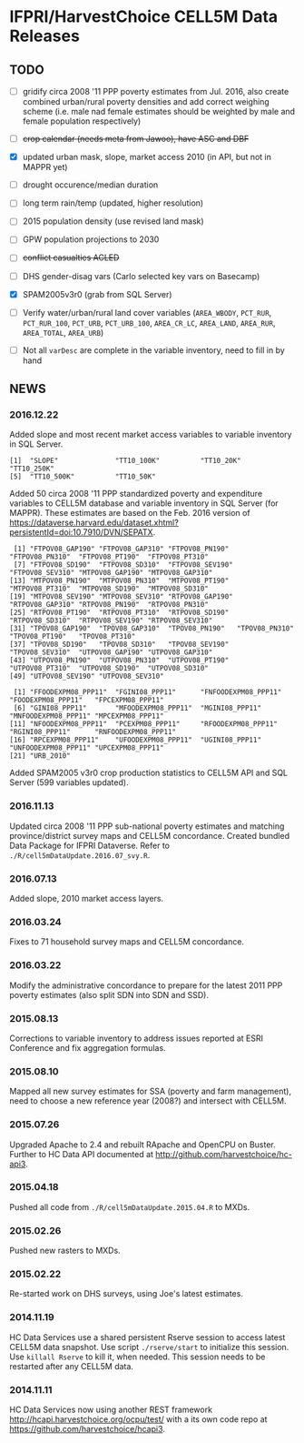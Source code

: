 # IFPRI/HarvestChoice CELL5M Data Releases

## TODO

- [ ] gridify circa 2008 '11 PPP poverty estimates from Jul. 2016, also create combined urban/rural poverty densities and add correct weighing scheme (i.e. male nad female estimates should be weighted by male and female population respectively)
- [ ] ~~crop calendar (needs meta from Jawoo), have ASC and DBF~~
- [x] updated urban mask, slope, market access 2010 (in API, but not in MAPPR yet)
- [ ] drought occurence/median duration
- [ ] long term rain/temp (updated, higher resolution)
- [ ] 2015 population density (use revised land mask)
- [ ] GPW population projections to 2030
- [ ] ~~conflict casualties ACLED~~
- [ ] DHS gender-disag vars (Carlo selected key vars on Basecamp)
- [x] SPAM2005v3r0 (grab from SQL Server)
- [ ] Verify water/urban/rural land cover variables (`AREA_WBODY`, `PCT_RUR`, `PCT_RUR_100`, `PCT_URB`, `PCT_URB_100`, `AREA_CR_LC`, `AREA_LAND`, `AREA_RUR`, `AREA_TOTAL`, `AREA_URB`)
- [ ] Not all `varDesc` are complete in the variable inventory, need to fill in by hand


## NEWS

### 2016.12.22

Added slope and most recent market access variables to variable inventory in SQL Server.

```
[1]  "SLOPE"              "TT10_100K"          "TT10_20K"           "TT10_250K"         
[5]  "TT10_500K"          "TT10_50K"

```

Added 50 circa 2008 '11 PPP standardized poverty and expenditure variables to CELL5M database and variable inventory in SQL Server (for MAPPR). These estimates are based on the Feb. 2016 version of https://dataverse.harvard.edu/dataset.xhtml?persistentId=doi:10.7910/DVN/SEPATX. 

```
 [1] "FTPOV08_GAP190" "FTPOV08_GAP310" "FTPOV08_PN190"  "FTPOV08_PN310"  "FTPOV08_PT190"  "FTPOV08_PT310" 
 [7] "FTPOV08_SD190"  "FTPOV08_SD310"  "FTPOV08_SEV190" "FTPOV08_SEV310" "MTPOV08_GAP190" "MTPOV08_GAP310"
[13] "MTPOV08_PN190"  "MTPOV08_PN310"  "MTPOV08_PT190"  "MTPOV08_PT310"  "MTPOV08_SD190"  "MTPOV08_SD310" 
[19] "MTPOV08_SEV190" "MTPOV08_SEV310" "RTPOV08_GAP190" "RTPOV08_GAP310" "RTPOV08_PN190"  "RTPOV08_PN310" 
[25] "RTPOV08_PT190"  "RTPOV08_PT310"  "RTPOV08_SD190"  "RTPOV08_SD310"  "RTPOV08_SEV190" "RTPOV08_SEV310"
[31] "TPOV08_GAP190"  "TPOV08_GAP310"  "TPOV08_PN190"   "TPOV08_PN310"   "TPOV08_PT190"   "TPOV08_PT310"  
[37] "TPOV08_SD190"   "TPOV08_SD310"   "TPOV08_SEV190"  "TPOV08_SEV310"  "UTPOV08_GAP190" "UTPOV08_GAP310"
[43] "UTPOV08_PN190"  "UTPOV08_PN310"  "UTPOV08_PT190"  "UTPOV08_PT310"  "UTPOV08_SD190"  "UTPOV08_SD310" 
[49] "UTPOV08_SEV190" "UTPOV08_SEV310"

 [1] "FFOODEXPM08_PPP11"  "FGINI08_PPP11"      "FNFOODEXPM08_PPP11" "FOODEXPM08_PPP11"   "FPCEXPM08_PPP11"   
 [6] "GINI08_PPP11"       "MFOODEXPM08_PPP11"  "MGINI08_PPP11"      "MNFOODEXPM08_PPP11" "MPCEXPM08_PPP11"   
[11] "NFOODEXPM08_PPP11"  "PCEXPM08_PPP11"     "RFOODEXPM08_PPP11"  "RGINI08_PPP11"      "RNFOODEXPM08_PPP11"
[16] "RPCEXPM08_PPP11"    "UFOODEXPM08_PPP11"  "UGINI08_PPP11"      "UNFOODEXPM08_PPP11" "UPCEXPM08_PPP11" 
[21] "URB_2010"

```

Added SPAM2005 v3r0 crop production statistics to CELL5M API and SQL Server (599 variables updated).


### 2016.11.13

Updated circa 2008 '11 PPP sub-national poverty estimates and matching province/district survey maps and CELL5M concordance. Created bundled Data Package for IFPRI Dataverse. Refer to `./R/cell5mDataUpdate.2016.07_svy.R`.

### 2016.07.13

Added slope, 2010 market access layers.

### 2016.03.24

Fixes to 71 household survey maps and CELL5M concordance.

### 2016.03.22

Modify the administrative concordance to prepare for the latest 2011 PPP poverty estimates (also split SDN into SDN and SSD).

### 2015.08.13

Corrections to variable inventory to address issues reported at ESRI Conference and fix aggregation formulas.

### 2015.08.10

Mapped all new survey estimates for SSA (poverty and farm management), need to choose a new reference year (2008?) and intersect with CELL5M.

### 2015.07.26

Upgraded Apache to 2.4 and rebuilt RApache and OpenCPU on Buster. Further to HC Data API documented at http://github.com/harvestchoice/hc-api3.

### 2015.04.18

Pushed all code from `./R/cell5mDataUpdate.2015.04.R` to MXDs.

### 2015.02.26

Pushed new rasters to MXDs.

### 2015.02.22

Re-started work on DHS surveys, using Joe's latest estimates.

### 2014.11.19

HC Data Services use a shared persistent Rserve session to access latest CELL5M data snapshot. Use script `./rserve/start` to initialize this session. Use `killall Rserve` to kill it, when needed. This session needs to be restarted after any CELL5M data.

### 2014.11.11

HC Data Services now using another REST framework http://hcapi.harvestchoice.org/ocpu/test/ with a its own code repo at https://github.com/harvestchoice/hcapi3.
